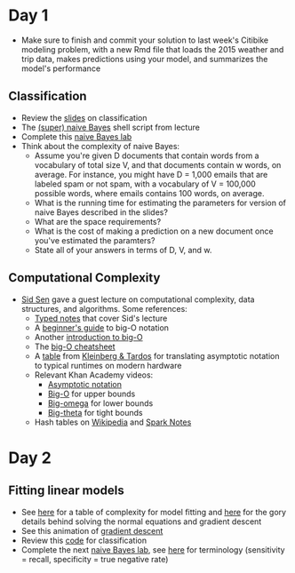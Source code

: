 
# Day 1

 * Make sure to finish and commit your solution to last week's Citibike modeling problem, with a new Rmd file that loads the 2015 weather and trip data, makes predictions using your model, and summarizes the model's performance

## Classification
  * Review the [slides](https://www.slideshare.net/jakehofman/modeling-social-data-lecture-6-classification-with-naive-bayes) on classification
  * The [(super) naive Bayes](enron_naive_bayes.sh) shell script from lecture
  * Complete this [naive Bayes lab](https://rpubs.com/dvorakt/144238)
  * Think about the complexity of naive Bayes:
    * Assume you're given D documents that contain words from a vocabulary of total size V, and that documents contain w words, on average. For instance, you might have D = 1,000 emails that are labeled spam or not spam, with a vocabulary of V = 100,000 possible words, where emails contains 100 words, on average.
    * What is the running time for estimating the parameters for version of naive Bayes described in the slides?
    * What are the space requirements?
    * What is the cost of making a prediction on a new document once you've estimated the paramters?
    * State all of your answers in terms of D, V, and w.

## Computational Complexity
  * [Sid Sen](http://www.cs.princeton.edu/~sssix/) gave a guest lecture on computational complexity, data structures, and algorithms. Some references:
    * [Typed notes](https://github.com/jhofman/msd2017-notes/blob/master/lecture_3/lecture_3.pdf) that cover Sid's lecture
    * A [beginner's guide](https://rob-bell.net/2009/06/a-beginners-guide-to-big-o-notation/) to big-O notation
    * Another [introduction to big-O](https://www.interviewcake.com/article/python/big-o-notation-time-and-space-complexity)
    * The [big-O cheatsheet](http://bigocheatsheet.com/)
    * A [table](http://modelingsocialdata.org/img/runtime_table.png) from [Kleinberg & Tardos](https://www.pearsonhighered.com/program/Kleinberg-Algorithm-Design/PGM319216.html) for translating asymptotic notation to typical runtimes on modern hardware
    * Relevant Khan Academy videos:
      * [Asymptotic notation](https://www.khanacademy.org/computing/computer-science/algorithms/asymptotic-notation/a/asymptotic-notation)
      * [Big-O](https://www.khanacademy.org/computing/computer-science/algorithms/asymptotic-notation/a/big-o-notation) for upper bounds
      * [Big-omega](https://www.khanacademy.org/computing/computer-science/algorithms/asymptotic-notation/a/big-big-omega-notation) for lower bounds
      * [Big-theta](https://www.khanacademy.org/computing/computer-science/algorithms/asymptotic-notation/a/big-big-theta-notation) for tight bounds
    * Hash tables on [Wikipedia](https://en.wikipedia.org/wiki/Hash_table) and [Spark Notes](http://www.sparknotes.com/cs/searching/hashtables/summary.html)

# Day 2

## Fitting linear models

  * See [here](http://modelingsocialdata.org/lectures/2017/02/24/lecture-6-regression-1.html) for a table of complexity for model fitting and [here](https://github.com/jhofman/msd2017-notes/blob/master/lecture_6/lecture_6.pdf) for the gory details behind solving the normal equations and gradient descent
  * See this animation of [gradient descent](http://htmlpreview.github.io/?https://github.com/jhofman/msd2017/blob/master/lectures/lecture_6/gradient_descent.html)
  * Review this [code](classification.ipynb) for classification
  * Complete the next [naive Bayes lab](https://rpubs.com/dvorakt/245720), see [here](https://en.wikipedia.org/wiki/Confusion_matrix) for terminology (sensitivity = recall, specificity = true negative rate)

<!--
  * And this [logistic regression lab](https://rpubs.com/dvorakt/151334)

# Day 2
  * [Notes](https://github.com/jhofman/msd2017-notes/blob/master/lecture_9/lecture_9.pdf) on naive Bayes, logistic regression, and classifier evaluation
  * A video explaining [ROC curves](http://www.dataschool.io/roc-curves-and-auc-explained/) with an accompanying [interactive demo](http://www.navan.name/roc/)
-->

<!-- https://github.com/msr-ds3/coursework/blob/2016/week4/README.md#day-3 -->